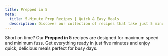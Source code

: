 ```yaml
---
title: Prepped in 5
meta:
  title: 5-Minute Prep Recipes | Quick & Easy Meals
  description: Discover our collection of recipes that take just 5 minutes to prepare. Perfect for busy weeknights when you need quick, delicious meals with minimal effort.
---
```


Short on time? Our **Prepped in 5** recipes are designed for maximum speed and minimum fuss. Get everything ready in just five minutes and enjoy quick, delicious meals perfect for busy days.
